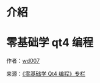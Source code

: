 # 介紹

# 零基础学 qt4 编程

作者：[wd007](http://www.qtcn.org/bbs/u/70707)

来源：[《零基础学 Qt4 编程》专栏](http://www.qtcn.org/bbs/thread-htm-fid-89.html)